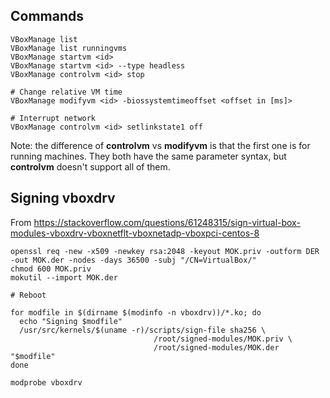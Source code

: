 ## Commands

    VBoxManage list
    VBoxManage list runningvms
    VBoxManage startvm <id>
    VBoxManage startvm <id> --type headless
    VBoxManage controlvm <id> stop

    # Change relative VM time
    VBoxManage modifyvm <id> -biossystemtimeoffset <offset in [ms]>

    # Interrupt network
    VBoxManage controlvm <id> setlinkstate1 off

Note: the difference of **controlvm** vs **modifyvm** is that the first
one is for running machines. They both have the same parameter syntax,
but **controlvm** doesn't support all of them.

## Signing vboxdrv

From https://stackoverflow.com/questions/61248315/sign-virtual-box-modules-vboxdrv-vboxnetflt-vboxnetadp-vboxpci-centos-8

    openssl req -new -x509 -newkey rsa:2048 -keyout MOK.priv -outform DER -out MOK.der -nodes -days 36500 -subj "/CN=VirtualBox/"
    chmod 600 MOK.priv
    mokutil --import MOK.der
    
    # Reboot
       
    for modfile in $(dirname $(modinfo -n vboxdrv))/*.ko; do
      echo "Signing $modfile"
      /usr/src/kernels/$(uname -r)/scripts/sign-file sha256 \
                                    /root/signed-modules/MOK.priv \
                                    /root/signed-modules/MOK.der "$modfile"
    done
    
    modprobe vboxdrv

